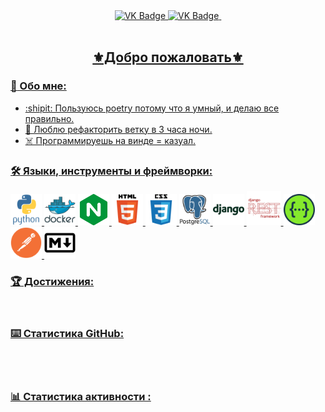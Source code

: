 <div id="badges" align="center">
  <a href="https://vk.com/l1nkcrazy">
    <img src="https://img.shields.io/badge/VK-blue?style=for-the-badge&logo=VK&logoColor=white" alt="VK Badge"/>
  </a>

  <a href= "https://e.mail.ru/inbox/?back=1">
    <img src = "https://img.shields.io/badge/EMAIL-red?style=for-the-badge&logo=Gmail&logoColor=white" alt="VK Badge"/>
    <img src = "https://img.shields.io/codefactor/grade/github/MichailFedyaev/https%3A%2F%2Fgithub.com%2FMichailFedyaev" alt=""/>
</div>

<div id ="viewprof" align="center">
  <img src = "https://komarev.com/ghpvc/?username=MichailFedyaev&style=flat-square" alt ""/>
</div>

<div id="haythere" align="center">
  <h2> ⚜️Добро пожаловать⚜️</h2>
</div>

### :cowboy_hat_face: Обо мне:
- :shipit: Пользуюсь poetry потому что я умный, и делаю все правильно.
- 👺 Люблю рефакторить ветку в 3 часа ночи.
- ☠️ Программируешь на винде = казуал.


### 🛠️ Языки, инструменты и фреймворки:
<div>
  <img src="https://github.com/devicons/devicon/blob/master/icons/python/python-original-wordmark.svg" width="50" height="50"/>
  <img src="https://github.com/devicons/devicon/blob/master/icons/docker/docker-original-wordmark.svg" width="50" height="50"/>
  <img src="https://github.com/devicons/devicon/blob/master/icons/nginx/nginx-original.svg" width="50" height="50"/>
  <img src="https://github.com/devicons/devicon/blob/master/icons/html5/html5-original-wordmark.svg" width="50" height="50"/>
  <img src="https://github.com/devicons/devicon/blob/master/icons/css3/css3-original-wordmark.svg" width="50" height="50"/>
  <img src="https://github.com/devicons/devicon/blob/master/icons/postgresql/postgresql-original-wordmark.svg" width="50" height="50"/>
  <img src="https://github.com/devicons/devicon/blob/master/icons/django/django-plain-wordmark.svg" width="50" height="50"/>
  <img src="https://github.com/devicons/devicon/blob/master/icons/djangorest/djangorest-plain.svg" width="55" height="55"/>
  <img src="https://github.com/devicons/devicon/blob/master/icons/swagger/swagger-original.svg" width="50" height="50"/>
  <img src="https://github.com/devicons/devicon/blob/master/icons/postman/postman-original.svg" width="50" height="50"/>
  <img src="https://github.com/devicons/devicon/blob/master/icons/markdown/markdown-original.svg" width="50" height="50"/>
</div>

### 🏆 Достижения:
<div>
    <img src="https://github-profile-trophy.vercel.app/?username=MichailFedyaev" alt=""/>
</div>


### ⌨️ Статистика GitHub:
<div>
  <img src="https://github-readme-stats.vercel.app/api/top-langs/?username=MichailFedyaev" alt=""/><br/>
  <img src="https://github-readme-streak-stats.herokuapp.com/?user=MichailFedyaev&theme=default&hide_border=false" alt=""/>
</div>

### 📊 Статистика активности :
<div>
  <img src="https://github-readme-activity-graph.vercel.app/graph?username=MichailFedyaev&theme=react-dark" alt=""/>
</div>
